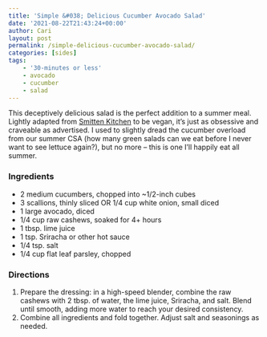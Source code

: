 ```yaml
---
title: 'Simple &#038; Delicious Cucumber Avocado Salad'
date: '2021-08-22T21:43:24+00:00'
author: Cari
layout: post
permalink: /simple-delicious-cucumber-avocado-salad/
categories: [sides]
tags:
    - '30-minutes or less'
    - avocado
    - cucumber
    - salad
---
```


This deceptively delicious salad is the perfect addition to a summer meal. Lightly adapted from [Smitten Kitchen](https://smittenkitchen.com/2015/04/obsessively-good-avocado-cucumber-salad/) to be vegan, it’s just as obsessive and craveable as advertised. I used to slightly dread the cucumber overload from our summer CSA (how many green salads can we eat before I never want to see lettuce again?), but no more – this is one I’ll happily eat all summer.

### Ingredients

- 2 medium cucumbers, chopped into ~1/2-inch cubes
- 3 scallions, thinly sliced OR 1/4 cup white onion, small diced
- 1 large avocado, diced
- 1/4 cup raw cashews, soaked for 4+ hours
- 1 tbsp. lime juice
- 1 tsp. Sriracha or other hot sauce
- 1/4 tsp. salt
- 1/4 cup flat leaf parsley, chopped

### Directions

1. Prepare the dressing: in a high-speed blender, combine the raw cashews with 2 tbsp. of water, the lime juice, Sriracha, and salt. Blend until smooth, adding more water to reach your desired consistency.
2. Combine all ingredients and fold together. Adjust salt and seasonings as needed.
